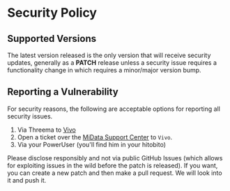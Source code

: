 # Security Policy

## Supported Versions

The latest version released is the only version that will receive security updates, generally as a **PATCH** release unless a security issue requires a functionality change in which requires a minor/major version bump.

## Reporting a Vulnerability

For security reasons, the following are acceptable options for reporting all security issues.

1. Via Threema to [Vivo](https://threema.id/4AXFYVRP)
2. Open a ticket over the [MiData Support Center](https://itsupport.scout.ch/) to `Vivo`.
3. Via your PowerUser (you'll find him in your hitobito)

Please disclose responsibly and not via public GitHub Issues (which allows for exploiting issues in the wild before the patch is released).
If you want, you can create a new patch and then make a pull request. We will look into it and push it.